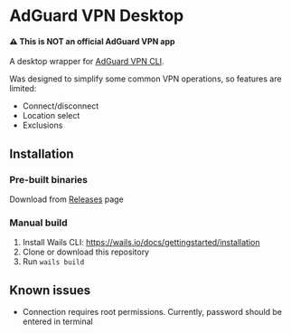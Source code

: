 # AdGuard VPN Desktop

#### ⚠️ This is NOT an official AdGuard VPN app

A desktop wrapper for [AdGuard VPN CLI](https://github.com/AdguardTeam/AdGuardCLI).

Was designed to simplify some common VPN operations, so features are limited:

- Connect/disconnect
- Location select
- Exclusions

## Installation

### Pre-built binaries

Download from [Releases](https://github.com/downace/adguardvpn-desktop/releases) page

### Manual build

1. Install Wails CLI: https://wails.io/docs/gettingstarted/installation
2. Clone or download this repository
3. Run `wails build`

## Known issues

- Connection requires root permissions. Currently, password should be entered in terminal
